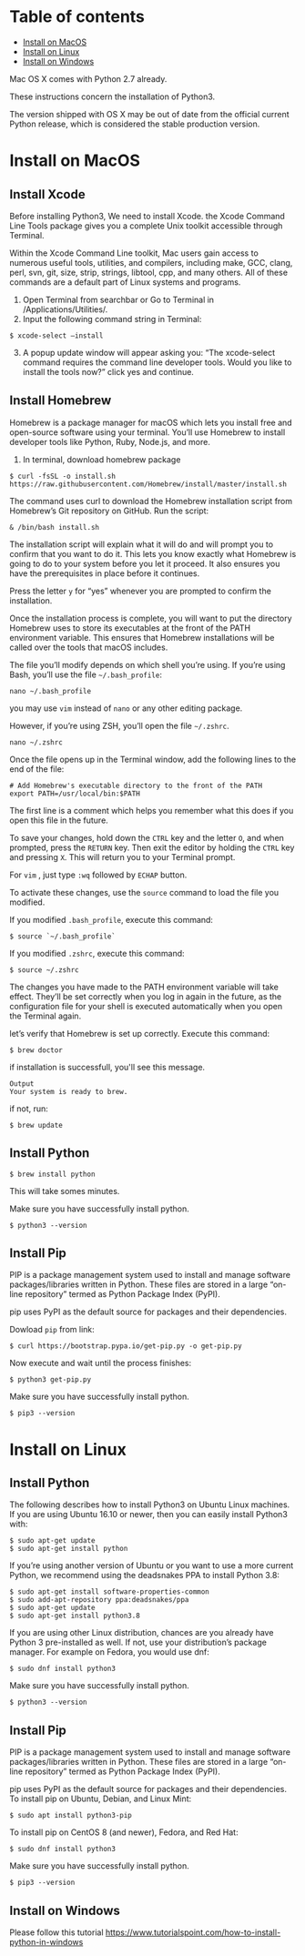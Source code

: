 # Table of contents
* [Install on MacOS](#Install-on-MacOS)
* [Install on Linux](#Install-on-Linux)
* [Install on Windows](#Install-on-Windows)

Mac OS X comes with Python 2.7 already.

These instructions concern the installation of Python3.

The version shipped with OS X may be out of date from the official current Python release, which is considered the stable production version.

# Install on MacOS
## Install Xcode
Before installing Python3, We need to install Xcode.
the Xcode Command Line Tools package gives you a complete Unix toolkit accessible through Terminal.

Within the Xcode Command Line toolkit, Mac users gain access to numerous useful tools, utilities, and compilers, including make, GCC, clang, perl, svn, git, size, strip, strings, libtool, cpp, and many others. All of these commands are a default part of Linux systems and programs. 

1. Open Terminal from searchbar or Go to Terminal in /Applications/Utilities/.
2. Input the following command string in Terminal: 
```
$ xcode-select —install
```
3. A popup update window will appear asking you: “The xcode-select command requires the command line developer tools. Would you like to install the tools now?” click yes and continue.

## Install Homebrew
Homebrew is a package manager for macOS which lets you install free and open-source software using your terminal. You’ll use Homebrew to install developer tools like Python, Ruby, Node.js, and more.

1. In terminal, download homebrew package
```
$ curl -fsSL -o install.sh https://raw.githubusercontent.com/Homebrew/install/master/install.sh
```
The command uses curl to download the Homebrew installation script from Homebrew’s Git repository on GitHub.
Run the script:
```
& /bin/bash install.sh
```
The installation script will explain what it will do and will prompt you to confirm that you want to do it. This lets you know exactly what Homebrew is going to do to your system before you let it proceed. It also ensures you have the prerequisites in place before it continues.

Press the letter `y` for “yes” whenever you are prompted to confirm the installation.

Once the installation process is complete, you will want to put the directory Homebrew uses to store its executables at the front of the PATH environment variable. This ensures that Homebrew installations will be called over the tools that macOS includes.

The file you’ll modify depends on which shell you’re using. If you’re using Bash, you’ll use the file `~/.bash_profile`:
```
nano ~/.bash_profile
```
you may use `vim` instead of `nano` or any other editing package.

However, if you’re using ZSH, you’ll open the file `~/.zshrc`.
```
nano ~/.zshrc
```
Once the file opens up in the Terminal window, add the following lines to the end of the file:
```
# Add Homebrew's executable directory to the front of the PATH
export PATH=/usr/local/bin:$PATH
```
The first line is a comment which helps you remember what this does if you open this file in the future.

To save your changes, hold down the `CTRL` key and the letter `O`, and when prompted, press the `RETURN` key. Then exit the editor by holding the `CTRL` key and pressing `X`. This will return you to your Terminal prompt.

For `vim` , just type `:wq` followed by `ECHAP` button.

To activate these changes, use the `source` command to load the file you modified.

If you modified `.bash_profile`, execute this command:
```
$ source `~/.bash_profile`
``` 
If you modified `.zshrc`, execute this command:
```
$ source ~/.zshrc
```

The changes you have made to the PATH environment variable will take effect. They’ll be set correctly when you log in again in the future, as the configuration file for your shell is executed automatically when you open the Terminal again.

let’s verify that Homebrew is set up correctly. Execute this command:
```
$ brew doctor
```
if installation is successfull, you'll see this message.
```
Output
Your system is ready to brew.
```

if not, run:
```
$ brew update
```

## Install Python

```
$ brew install python
```
This will take somes minutes.

Make sure you have successfully install python.
```
$ python3 --version
```

## Install Pip

PIP is a package management system used to install and manage software packages/libraries written in Python. These files are stored in a large “on-line repository” termed as Python Package Index (PyPI).

pip uses PyPI as the default source for packages and their dependencies.

Dowload `pip` from link:
```
$ curl https://bootstrap.pypa.io/get-pip.py -o get-pip.py
```
Now execute and wait until the process finishes:
```
$ python3 get-pip.py
```

Make sure you have successfully install python.
```
$ pip3 --version
```
# Install on Linux
## Install Python
The following describes how to install Python3 on Ubuntu Linux machines.
If you are using Ubuntu 16.10 or newer, then you can easily install Python3 with:
```
$ sudo apt-get update
$ sudo apt-get install python
```
If you’re using another version of Ubuntu  or you want to use a more current Python, we recommend using the deadsnakes PPA to install Python 3.8:
```
$ sudo apt-get install software-properties-common
$ sudo add-apt-repository ppa:deadsnakes/ppa
$ sudo apt-get update
$ sudo apt-get install python3.8
```
If you are using other Linux distribution, chances are you already have Python 3 pre-installed as well. If not, use your distribution’s package manager. For example on Fedora, you would use dnf:
```
$ sudo dnf install python3
```
Make sure you have successfully install python.
```
$ python3 --version
```

## Install Pip
PIP is a package management system used to install and manage software packages/libraries written in Python. These files are stored in a large “on-line repository” termed as Python Package Index (PyPI).

pip uses PyPI as the default source for packages and their dependencies.
To install pip on Ubuntu, Debian, and Linux Mint:
```
$ sudo apt install python3-pip
```
To install pip on CentOS 8 (and newer), Fedora, and Red Hat:
```
$ sudo dnf install python3
```

Make sure you have successfully install python.
```
$ pip3 --version
```
## Install on Windows
Please follow this tutorial
https://www.tutorialspoint.com/how-to-install-python-in-windows
